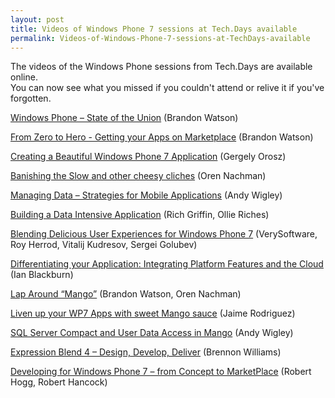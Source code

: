```yaml
---
layout: post
title: Videos of Windows Phone 7 sessions at Tech.Days available
permalink: Videos-of-Windows-Phone-7-sessions-at-TechDays-available
---
```


The videos of the Windows Phone sessions from Tech.Days are available online.  
You can now see what you missed if you couldn't attend or relive it if you've forgotten.

[Windows Phone – State of the Union](http://uktechdays.cloudapp.net/techdays-live/windows-phone-–-state-of-the-union.aspx) (Brandon Watson)

[From Zero to Hero - Getting your Apps on Marketplace](http://uktechdays.cloudapp.net/techdays-live/from-zero-to-hero-getting-your-apps-on-marketplace.aspx) (Brandon Watson)

[Creating a Beautiful Windows Phone 7 Application](http://uktechdays.cloudapp.net/techdays-live/creating-a-beautiful-windows-phone-7-application.aspx) (Gergely Orosz)

[Banishing the Slow and other cheesy cliches](http://uktechdays.cloudapp.net/techdays-live/banishing-the-slow-and-other-cheesy-cliches.aspx) (Oren Nachman)

[Managing Data – Strategies for Mobile Applications](http://uktechdays.cloudapp.net/techdays-live/managing-data-–-strategies-for-mobile-applications.aspx) (Andy Wigley)

[Building a Data Intensive Application](http://uktechdays.cloudapp.net/techdays-live/building-a-data-intensive-application.aspx) (Rich Griffin, Ollie Riches)

[Blending Delicious User Experiences for Windows Phone 7](http://uktechdays.cloudapp.net/techdays-live/blending-delicious-user-experiences-for-windows-phone-7.aspx) (VerySoftware, Roy Herrod, Vitalij Kudresov, Sergei Golubev)

[Differentiating your Application: Integrating Platform Features and the Cloud](http://uktechdays.cloudapp.net/techdays-live/differentiating-your-application-integrating-platform-features-and-the-cloud.aspx) (Ian Blackburn)

[Lap Around “Mango”](http://uktechdays.cloudapp.net/techdays-live/lap-around-“mango”.aspx) (Brandon Watson, Oren Nachman)

[Liven up your WP7 Apps with sweet Mango sauce](http://uktechdays.cloudapp.net/techdays-live/liven-up-your-wp7-apps-with-sweet-mango-sauce.aspx) (Jaime Rodriguez)

[SQL Server Compact and User Data Access in Mango](http://uktechdays.cloudapp.net/techdays-live/sql-server-compact-and-user-data-access-in-mango.aspx) (Andy Wigley)

[Expression Blend 4 – Design, Develop, Deliver](http://uktechdays.cloudapp.net/techdays-live/expression-blend-4-–-design,-develop,-deliver.aspx) (Brennon Williams)

[Developing for Windows Phone 7 – from Concept to MarketPlace](http://uktechdays.cloudapp.net/techdays-live/developing-for-windows-phone-7-–-from-concept-to-marketplace.aspx) (Robert Hogg, Robert Hancock)
